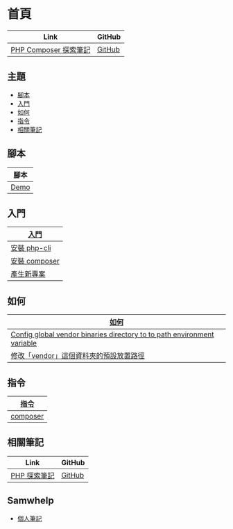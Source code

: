 

# 首頁

| Link | GitHub |
| ---- | ------ |
| [PHP Composer 探索筆記](https://samwhelp.github.io/note-about-php-composer/) | [GitHub](https://github.com/samwhelp/note-about-php-composer) |




## 主題

* [腳本](#腳本)
* [入門](#入門)
* [如何](#如何)
* [指令](#指令)
* [相關筆記](#相關筆記)




## 腳本

| 腳本 |
| --- |
| [Demo](https://github.com/samwhelp/note-about-php-composer/tree/gh-pages/_demo) |




## 入門

| [入門](https://samwhelp.github.io/note-about-php-composer/read/start.html) |
| --- |
| [安裝 php-cli](https://samwhelp.github.io/note-about-php-composer/read/start/install-php-cli.html) |
| [安裝 composer](https://samwhelp.github.io/note-about-php-composer/read/start/install-composer.html) |
| [產生新專案](https://samwhelp.github.io/note-about-php-composer/read/start/create-project.html) |




## 如何

| [如何](https://samwhelp.github.io/note-about-php-composer/read/howto.html) |
| --- |
| [Config global vendor binaries directory to to path environment variable](https://samwhelp.github.io/note-about-php-composer/read/howto/config-composer-global-vendor-binaries-directory-to-path-environment-variable.html) |
| [修改「vendor」這個資料夾的預設放置路徑](https://samwhelp.github.io/note-about-php-composer/read/howto/config-project-vendor-directory-path.html) |




## 指令

| [指令](https://samwhelp.github.io/note-about-php-composer/read/command.html) |
| --- |
| [composer](https://samwhelp.github.io/note-about-php-composer/read/command/composer.html) |




## 相關筆記

| Link | GitHub |
| ---- | ------ |
| [PHP 探索筆記](https://samwhelp.github.io/note-about-php/) | [GitHub](https://github.com/samwhelp/note-about-php) |




## Samwhelp

* [個人筆記](https://samwhelp.github.io/book/)
